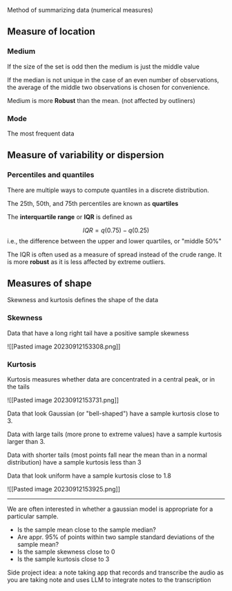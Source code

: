 
Method of summarizing data (numerical measures)

## Measure of location

### Medium

If the size of the set is odd then the medium is just the middle value

If the median is not unique in the case of an even number of observations, the average of the middle two observations is chosen for convenience.

Medium is more **Robust** than the mean. (not affected by outliners)


### Mode

The most frequent data



## Measure of variability or dispersion

### Percentiles and quantiles

There are multiple ways to compute quantiles in a discrete distribution.

The 25th, 50th, and 75th percentiles are known as **quartiles**

The **interquartile range** or **IQR** is defined as 

$$IQR = q(0.75) - q(0.25)$$
i.e., the difference between the upper and lower quartiles, or "middle 50%"

The IQR is often used as a measure of spread instead of the crude range. It is more **robust** as it is less affected by extreme outliers.

## Measures of shape

Skewness and kurtosis defines the shape of the data

### Skewness

Data that have a long right tail have a positive sample skewness

![[Pasted image 20230912153308.png]]

### Kurtosis

Kurtosis measures whether data are concentrated in a central peak, or in the tails

![[Pasted image 20230912153731.png]]

Data that look Gaussian (or "bell-shaped") have a sample kurtosis close to 3.

Data with large tails (more prone to extreme values) have a sample kurtosis larger than 3.

Data with shorter tails (most points fall near the mean than in a normal distribution) have a sample kurtosis less than 3

Data that look uniform have a sample kurtosis close to 1.8

![[Pasted image 20230912153925.png]]

--- 

We are often interested in whether a gaussian model is appropriate for a particular sample.

- Is the sample mean close to the sample median?
- Are appr. 95% of points within two sample standard deviations of the sample mean?
- Is the sample skewness close to 0
- Is the sample kurtosis close to 3

Side project idea: a note taking app that records and transcribe the audio as you are taking note and uses LLM to integrate notes to the transcription